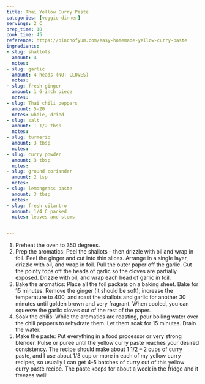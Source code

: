 ```yaml
---
title: Thai Yellow Curry Paste
categories: [veggie dinner]
servings: 2 C
prep_time: 10
cook_time: 45
reference: https://pinchofyum.com/easy-homemade-yellow-curry-paste
ingredients:
- slug: shallots
  amount: 4
  notes:
- slug: garlic
  amount: 4 heads (NOT CLOVES)
  notes:
- slug: fresh ginger
  amount: 1 6-inch piece
  notes:
- slug: Thai chili peppers
  amount: 5-20
  notes: whole, dried
- slug: salt
  amount: 1 1/2 tbsp
  notes:
- slug: turmeric
  amount: 3 tbsp
  notes:
- slug: curry powder
  amount: 3 tbsp
  notes:
- slug: ground coriander
  amount: 2 tsp
  notes:
- slug: lemongrass paste
  amount: 3 tbsp
  notes:
- slug: fresh cilantro
  amount: 1/4 C packed
  notes: leaves and stems


---
```


1. Preheat the oven to 350 degrees.
2. Prep the aromatics: Peel the shallots – then drizzle with oil and wrap in foil. Peel the ginger and cut into thin slices. Arrange in a single layer, drizzle with oil, and wrap in foil. Pull the outer paper off the garlic. Cut the pointy tops off the heads of garlic so the cloves are partially exposed. Drizzle with oil, and wrap each head of garlic in foil.
3. Bake the aromatics: Place all the foil packets on a baking sheet. Bake for 15 minutes. Remove the ginger (it should be soft), increase the temperature to 400, and roast the shallots and garlic for another 30 minutes until golden brown and very fragrant. When cooled, you can squeeze the garlic cloves out of the rest of the paper.
4. Soak the chilis: While the aromatics are roasting, pour boiling water over the chili peppers to rehydrate them. Let them soak for 15 minutes. Drain the water.
5. Make the paste: Put everything in a food processor or very strong blender. Pulse or puree until the yellow curry paste reaches your desired consistency. The recipe should make about 1 1/2 – 2 cups of curry paste, and I use about 1/3 cup or more in each of my yellow curry recipes, so usually I can get 4-5 batches of curry out of this yellow curry paste recipe. The paste keeps for about a week in the fridge and it freezes well!
